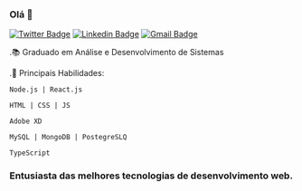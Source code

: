 ### Olá 👋
<p><a href="https://twitter.com/SilveiraPires1" rel="nofollow"><img src="https://camo.githubusercontent.com/9e9ab445b11f8635869f7ff08ca9486a70b9e5a9/68747470733a2f2f696d672e736869656c64732e696f2f62616467652f2d4064696565676f73662d3636333363633f7374796c653d666c61742d737175617265266c6162656c436f6c6f723d363633336363266c6f676f3d74776974746572266c6f676f436f6c6f723d7768697465266c696e6b3d68747470733a2f2f747769747465722e636f6d2f64696565676f7366" alt="Twitter Badge" data-canonical-src="https://img.shields.io/badge/-@dieegosf-6633cc?style=flat-square&amp;labelColor=6633cc&amp;logo=twitter&amp;logoColor=white&amp;link=https://twitter.com/dieegosf" style="max-width:100%;"></a> <a href="https://www.linkedin.com/in/mateus-silveira-b91155172/" rel="nofollow"><img src="https://camo.githubusercontent.com/796934540b7a1a48b6bb32a4a3889a5fd18cd3cb/68747470733a2f2f696d672e736869656c64732e696f2f62616467652f2d446965676f2532304665726e616e6465732d3636333363633f7374796c653d666c61742d737175617265266c6f676f3d4c696e6b6564696e266c6f676f436f6c6f723d7768697465266c696e6b3d68747470733a2f2f7777772e6c696e6b6564696e2e636f6d2f696e2f646965676f2d736368656c6c2d6665726e616e6465732f" alt="Linkedin Badge" data-canonical-src="https://img.shields.io/badge/-Diego%20Fernandes-6633cc?style=flat-square&amp;logo=Linkedin&amp;logoColor=white&amp;link=https://www.linkedin.com/in/diego-schell-fernandes/" style="max-width:100%;"></a> <a href="mailto:mateus.dev.ti@gmail.com"><img src="https://camo.githubusercontent.com/e3ce458755e636f3dd5ca6064f403abf45c86594/68747470733a2f2f696d672e736869656c64732e696f2f62616467652f2d646965676f2e736368656c6c2e6640676d61696c2e636f6d2d3636333363633f7374796c653d666c61742d737175617265266c6f676f3d476d61696c266c6f676f436f6c6f723d7768697465266c696e6b3d6d61696c746f3a646965676f2e736368656c6c2e6640676d61696c2e636f6d" alt="Gmail Badge" data-canonical-src="https://img.shields.io/badge/-diego.schell.f@gmail.com-6633cc?style=flat-square&amp;logo=Gmail&amp;logoColor=white&amp;link=mailto:diego.schell.f@gmail.com" style="max-width:100%;"></a></p>
.📚 Graduado em Análise e Desenvolvimento de Sistemas

.🌱 Principais Habilidades: 

    Node.js | React.js
  
    HTML | CSS | JS
    
    Adobe XD
  
    MySQL | MongoDB | PostegreSLQ
    
    TypeScript


### Entusiasta das melhores tecnologias de desenvolvimento web.

